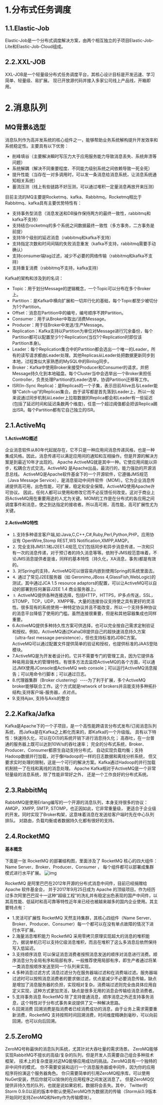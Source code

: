 # 1.分布式任务调度

## 1.1.Elastic-Job
Elastic-Job是一个分布式调度解决方案，由两个相互独立的子项目Elastic-Job-Lite和Elastic-Job-Cloud组成。

## 2.2.XXL-JOB
XXL-JOB是一个轻量级分布式任务调度平台，其核心设计目标是开发迅速、学习简单、轻量级、易扩展。
现已开放源代码并接入多家公司线上产品线，开箱即用。

# 2.消息队列
## MQ背景&选型
消息队列作为高并发系统的核心组件之一，能够帮助业务系统解构提升开发效率和系统稳定性。主要具有以下优势：

* 削峰填谷（主要解决瞬时写压力大于应用服务能力导致消息丢失、系统奔溃等问题）
* 系统解耦（解决不同重要程度、不同能力级别系统之间依赖导致一死全死）
* 提升性能（当存在一对多调用时，可以发一条消息给消息系统，让消息系统通知相关系统）
* 蓄流压测（线上有些链路不好压测，可以通过堆积一定量消息再放开来压测）

目前主流的MQ主要是Rocketmq、kafka、Rabbitmq，Rocketmq相比于Rabbitmq、kafka具有主要优势特性有：
* 支持事务型消息（消息发送和DB操作保持两方的最终一致性，rabbitmq和kafka不支持）
* 支持结合rocketmq的多个系统之间数据最终一致性（多方事务，二方事务是前提）
* 支持18个级别的延迟消息（rabbitmq和kafka不支持）
* 支持指定次数和时间间隔的失败消息重发（kafka不支持，rabbitmq需要手动确认）
* 支持consumer端tag过滤，减少不必要的网络传输（rabbitmq和kafka不支持）
* 支持重复消费（rabbitmq不支持，kafka支持）

Kafka的架构和涉及到的名词：
* Topic：用于划分Message的逻辑概念，一个Topic可以分布在多个Broker上。
* Partition：是Kafka中横向扩展和一切并行化的基础，每个Topic都至少被切分为1个Partition。
* Offset：消息在Partition中的编号，编号顺序不跨Partition。
* Consumer：用于从Broker中取出/消费Message。
* Producer：用于往Broker中发送/生产Message。
* Replication：Kafka支持以Partition为单位对Message进行冗余备份，每个Partition都可以配置至少1个Replication(当仅1个Replication时即仅该Partition本身)。
* Leader：每个Replication集合中的Partition都会选出一个唯一的Leader，所有的读写请求都由Leader处理。其他Replicas从Leader处把数据更新同步到本地，过程类似大家熟悉的MySQL中的Binlog同步。
* Broker：Kafka中使用Broker来接受Producer和Consumer的请求，并把Message持久化到本地磁盘。每个Cluster当中会选举出一个Broker来担任Controller，负责处理Partition的Leader选举，协调Partition迁移等工作。
* ISR(In-Sync Replica)：是Replicas的一个子集，表示目前Alive且与Leader能够“Catch-up”的Replicas集合。由于读写都是首先落到Leader上，所以一般来说通过同步机制从Leader上拉取数据的Replica都会和Leader有一些延迟(包括了延迟时间和延迟条数两个维度)，任意一个超过阈值都会把该Replica踢出ISR。每个Partition都有它自己独立的ISR。

## 2.1.ActiveMq
#### 1.ActiveMQ概述 
企业消息软件从80年代起就存在，它不只是一种应用间消息传递风格，也是一种集成风格。因此，消息传递可以满足应用间的通知和互相操作。但是开源的解决方案是到最近10年才出现的。
Apache ActiveMQ就是其中一种。它使应用间能以异步，松耦合方式交流。ActiveMQ 是Apache出品，最流行的，能力强劲的开源消息总线。
‍ActiveMQ是Apache软件基金下的一个开源软件，它遵循JMS规范（Java Message Service），是消息驱动中间件软件（MOM）。它为企业消息传递提供高可用，出色性能，可扩展，稳定和安全保障。ActiveMQ使用Apache许可协议。
因此，任何人都可以使用和修改它而不必反馈任何改变。这对于商业上将ActiveMQ用在重要用途的人尤为关键。MOM的工作是在分布式的各应用之间调度事件和消息，使之到达指定的接收者。所以高可用，高性能，高可扩展性尤为关键。
#### 2.ActiveMQ特性
* ⒈支持多种语言客户端,如:Java,C,C++,C#,Ruby,Perl,Python,PHP。应用协议有 OpenWire,Stomp REST,WS Notification,XMPP,AMQP。
* ⒉ 完全支持JMS1.1和J2EE1.4规范,它们包括同步和异步消息传递，一次和只有一次的消息传递，对于预订者的持久消息等等。依附于JMS规范意味着，不论JMS消息提供者是谁，同样的基本特性（持久化，XA消息，事务)都是有效的。
* ⒊ 对Spring的支持，ActiveMQ可以很容易内嵌到使用Spring的系统里面去。
* ⒋ 通过了常见J2EE服务器（如 Geronimo,JBoss 4,GlassFish,WebLogic)的测试，其中通过JCA 1.5 resource adaptors的配置，可以让ActiveMQ可以自动的部署到任何兼容J2EE 1.4 商业服务器上。
* ⒌ ActiveMQ提供各种连接选择，包括HTTP，HTTPS，IP多点传送，SSL，STOMP，TCP，UDP，XMPP等。大量的连接协议支持使之具有更好的灵活性。很多现有的系统使用一种特定协议并且不能改变，所以一个支持多种协议的消息平台降低了使用的门槛。虽然连接很重要，但是和其他容器集成也同样重要。
* 6.ActiveMQ提供多种持久性方案可供选择，也可以完全按自己需求定制验证和授权。例如，ActiveMQ通过KahaDB提供自己的超快速消息持久方案（ultra-fast message persistence），但也支持标准的JDBC方案。ActiveMQ可以通过配置文件提供简单的验证和授权，也提供标准的JAAS登陆模块。
* 7.ActiveMQ是为开发者设计的。它并不需要专门的管理工具，因为它提供各种易用且强大的管理特性。有很多方法去监控ActiveMQ的各个方面，可以通过JMX使用JConsole或ActiveMQ web console；可以运行ActiveMQ消息报告；可以用命令行脚本；可以通过日志。
* 8.代理器集群（Broker clustering）----为了利于扩展，多个ActiveMQ broker能够联合工作。这个方式就是network of brokers并且能支持多种拓扑结构;支持客户端-服务器，点对点。
* 9.支持Ajax, 支持与Axis的整合

## 2.2.Kafka/Jafka
Kafka是Apache下的一个子项目，是一个高性能跨语言分布式发布/订阅消息队列系统，
而Jafka是在Kafka之上孵化而来的，即Kafka的一个升级版。
具有以下特性：快速持久化，可以在O(1)的系统开销下进行消息持久化；
高吞吐，在一台普通的服务器上既可以达到10W/s的吞吐速率；
完全的分布式系统，Broker、Producer、Consumer都原生自动支持分布式，
自动实现负载均衡；支持Hadoop数据并行加载，对于像Hadoop的一样的日志数据和离线分析系统，
但又要求实时处理的限制，这是一个可行的解决方案。Kafka通过Hadoop的并行加载机制统一了在线和离线的消息处理。
Apache Kafka相对于ActiveMQ是一个非常轻量级的消息系统，除了性能非常好之外，
还是一个工作良好的分布式系统。

## 2.3.RabbitMq
RabbitMQ是使用Erlang编写的一个开源的消息队列，本身支持很多的协议：AMQP，XMPP, SMTP, STOMP，也正因如此，它非常重量级，
更适合于企业级的开发。同时实现了Broker构架，这意味着消息在发送给客户端时先在中心队列排队。
对路由，负载均衡或者数据持久化都有很好的支持。

## 2.4.RocketMQ
#### 基本概念
下面是一张 RocketMQ 的部署结构图，里面涉及了 RocketMQ 核心的四大组件：Name Server、Broker、Producer、Consumer ，
每个组件都可以部署成集群模式进行水平扩展。
![img](/doc/微信截图_20191016103840.png)

RocketMQ 是阿里巴巴在2012年开源的分布式消息中间件，目前已经捐赠给 Apache 软件基金会，
并于2017年9月25日成为 Apache 的顶级项目。作为经历过多次阿里巴巴双十一这种“超级工程”的洗礼并有稳定出色表现的国产中间件，以其高性能、低延时和高可靠等特性近年来已经也被越来越多的国内企业使用。其主要特点有：
* 1.灵活可扩展性
RocketMQ 天然支持集群，其核心四组件（Name Server、Broker、Producer、Consumer）每一个都可以在没有单点故障的情况下进行水平扩展。
* 2.海量消息堆积能力
RocketMQ 采用零拷贝原理实现超大的消息的堆积能力，据说单机已可以支持亿级消息堆积，而且在堆积了这么多消息后依然保持写入低延迟。
* 3.支持顺序消息
可以保证消息消费者按照消息发送的顺序对消息进行消费。顺序消息分为全局有序和局部有序，一般推荐使用局部有序，即生产者通过将某一类消息按顺序发送至同一个队列来实现。
* 4.多种消息过滤方式
消息过滤分为在服务器端过滤和在消费端过滤。服务器端过滤时可以按照消息消费者的要求做过滤，优点是减少不必要消息传输，缺点是增加了消息服务器的负担，实现相对复杂。消费端过滤则完全由具体应用自定义实现，这种方式更加灵活，缺点是很多无用的消息会传输给消息消费者。
* 5.支持事务消息
RocketMQ 除了支持普通消息，顺序消息之外还支持事务消息，这个特性对于分布式事务来说提供了又一种解决思路。
* 6.回溯消费
回溯消费是指消费者已经消费成功的消息，由于业务上需求需要重新消费，RocketMQ 支持按照时间回溯消费，时间维度精确到毫秒，可以向前回溯，也可以向后回溯。

## 2.5.ZeroMQ
ZeroMQ号称最快的消息队列系统，尤其针对大吞吐量的需求场景。
ZeroMQ能够实现RabbitMQ不擅长的高级/复杂的队列，但是开发人员需要自己组合多种技术框架，
技术上的复杂度是对这MQ能够应用成功的挑战。ZeroMQ具有一个独特的非中间件的模式，
你不需要安装和运行一个消息服务器或中间件，因为你的应用程序将扮演这个服务器角色。
你只需要简单的引用ZeroMQ程序库，可以使用NuGet安装，然后你就可以愉快的在应用程序之间发送消息了。
但是ZeroMQ仅提供非持久性的队列，也就是说如果宕机，数据将会丢失。其中，
Twitter的Storm 0.9.0以前的版本中默认使用ZeroMQ作为数据流的传输（Storm从0.9版本开始同时支持ZeroMQ和Netty作为传输模块）。

